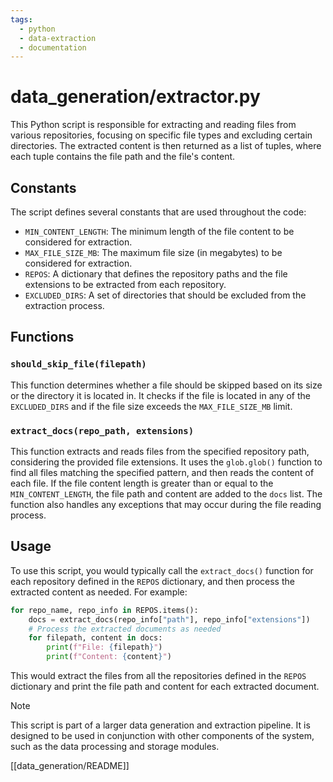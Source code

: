 ```yaml
---
tags: 
  - python
  - data-extraction
  - documentation
---
```

# data_generation/extractor.py

This Python script is responsible for extracting and reading files from various repositories, focusing on specific file types and excluding certain directories. The extracted content is then returned as a list of tuples, where each tuple contains the file path and the file's content.

## Constants

The script defines several constants that are used throughout the code:

- `MIN_CONTENT_LENGTH`: The minimum length of the file content to be considered for extraction.
- `MAX_FILE_SIZE_MB`: The maximum file size (in megabytes) to be considered for extraction.
- `REPOS`: A dictionary that defines the repository paths and the file extensions to be extracted from each repository.
- `EXCLUDED_DIRS`: A set of directories that should be excluded from the extraction process.

## Functions

### `should_skip_file(filepath)`

This function determines whether a file should be skipped based on its size or the directory it is located in. It checks if the file is located in any of the `EXCLUDED_DIRS` and if the file size exceeds the `MAX_FILE_SIZE_MB` limit.

### `extract_docs(repo_path, extensions)`

This function extracts and reads files from the specified repository path, considering the provided file extensions. It uses the `glob.glob()` function to find all files matching the specified pattern, and then reads the content of each file. If the file content length is greater than or equal to the `MIN_CONTENT_LENGTH`, the file path and content are added to the `docs` list. The function also handles any exceptions that may occur during the file reading process.

## Usage

To use this script, you would typically call the `extract_docs()` function for each repository defined in the `REPOS` dictionary, and then process the extracted content as needed. For example:

```python
for repo_name, repo_info in REPOS.items():
    docs = extract_docs(repo_info["path"], repo_info["extensions"])
    # Process the extracted documents as needed
    for filepath, content in docs:
        print(f"File: {filepath}")
        print(f"Content: {content}")
```

This would extract the files from all the repositories defined in the `REPOS` dictionary and print the file path and content for each extracted document.

> [!note]
> This script is part of a larger data generation and extraction pipeline. It is designed to be used in conjunction with other components of the system, such as the data processing and storage modules.

[[data_generation/README]]